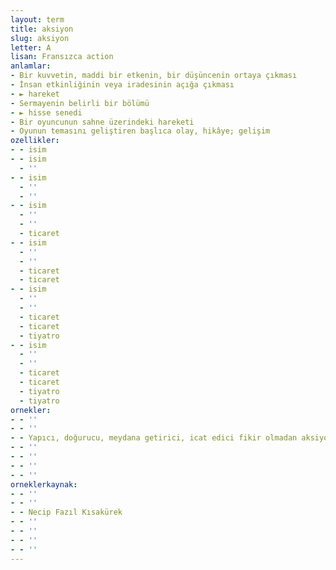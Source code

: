 ```yaml
---
layout: term
title: aksiyon
slug: aksiyon
letter: A
lisan: Fransızca action
anlamlar:
- Bir kuvvetin, maddi bir etkenin, bir düşüncenin ortaya çıkması
- İnsan etkinliğinin veya iradesinin açığa çıkması
- ► hareket
- Sermayenin belirli bir bölümü
- ► hisse senedi
- Bir oyuncunun sahne üzerindeki hareketi
- Oyunun temasını geliştiren başlıca olay, hikâye; gelişim
ozellikler:
- - isim
- - isim
  - ''
- - isim
  - ''
  - ''
- - isim
  - ''
  - ''
  - ticaret
- - isim
  - ''
  - ''
  - ticaret
  - ticaret
- - isim
  - ''
  - ''
  - ticaret
  - ticaret
  - tiyatro
- - isim
  - ''
  - ''
  - ticaret
  - ticaret
  - tiyatro
  - tiyatro
ornekler:
- - ''
- - ''
- - Yapıcı, doğurucu, meydana getirici, icat edici fikir olmadan aksiyon olmaz.
- - ''
- - ''
- - ''
- - ''
orneklerkaynak:
- - ''
- - ''
- - Necip Fazıl Kısakürek
- - ''
- - ''
- - ''
- - ''
---
```

